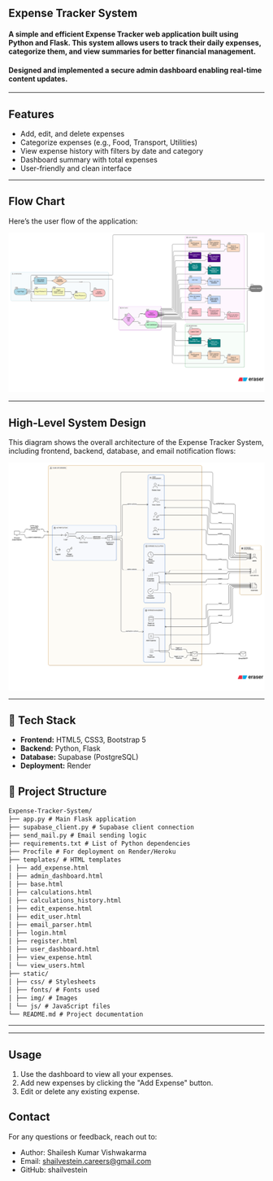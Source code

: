 ## Expense Tracker System

#### A simple and efficient Expense Tracker web application built using Python and Flask. This system allows users to track their daily expenses, categorize them, and view summaries for better financial management.
#### Designed and implemented a secure admin dashboard enabling real-time content updates.
---

## Features

- Add, edit, and delete expenses
- Categorize expenses (e.g., Food, Transport, Utilities)
- View expense history with filters by date and category
- Dashboard summary with total expenses
- User-friendly and clean interface

---

## Flow Chart

Here’s the user flow of the application:

![Flowchart](docs/flowchart.svg)

---

## High-Level System Design

This diagram shows the overall architecture of the Expense Tracker System, including
frontend, backend, database, and email notification flows:

![High-Level System Design](docs/system-design.svg)

---

## 🧰 Tech Stack

- **Frontend:** HTML5, CSS3, Bootstrap 5
- **Backend:** Python, Flask
- **Database:** Supabase (PostgreSQL)
- **Deployment:** Render

## 📁 Project Structure

```
Expense-Tracker-System/
├── app.py # Main Flask application
├── supabase_client.py # Supabase client connection
├── send_mail.py # Email sending logic
├── requirements.txt # List of Python dependencies
├── Procfile # For deployment on Render/Heroku
├── templates/ # HTML templates
│ ├── add_expense.html
│ ├── admin_dashboard.html
│ ├── base.html
│ ├── calculations.html
│ ├── calculations_history.html
│ ├── edit_expense.html
│ ├── edit_user.html
│ ├── email_parser.html
│ ├── login.html
│ ├── register.html
│ ├── user_dashboard.html
│ ├── view_expense.html
│ └── view_users.html
├── static/
│ ├── css/ # Stylesheets
│ ├── fonts/ # Fonts used
│ ├── img/ # Images
│ └── js/ # JavaScript files
└── README.md # Project documentation
```

---


---

## Usage
1. Use the dashboard to view all your expenses.
2. Add new expenses by clicking the "Add Expense" button.
3. Edit or delete any existing expense.


## Contact
For any questions or feedback, reach out to:
  * Author: Shailesh Kumar Vishwakarma
  * Email: shailvestein.careers@gmail.com
  * GitHub: shailvestein

